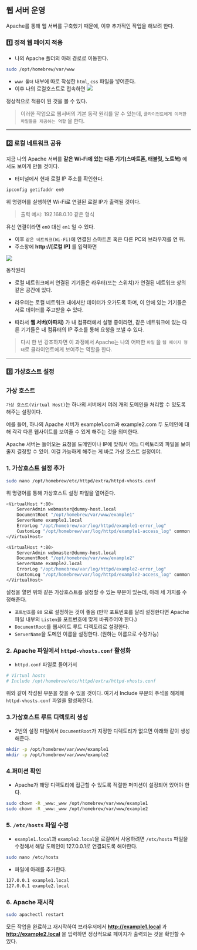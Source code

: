 ## 웹 서버 운영
Apache를 통해 웹 서버를 구축했기 때문에, 이후 추가적인 작업을 해보려 한다.

### 1️⃣ 정적 웹 페이지 적용

- 나의 Apache 폴더의 아래 경로로 이동한다.
```bash
sudo /opt/homebrew/var/www   
```
- `www 폴더` 내부에 따로 작성한 `html`, `css` 파일을 넣어준다. 
- 이후 나의 로컬호스트로 접속하면
![](https://velog.velcdn.com/images/ghkdehs/post/86098070-a5f3-4b8b-a08b-8da2ad83cf64/image.png)

정상적으로 적용이 된 것을 볼 수 있다.

> 이러한 작업으로 웹서버의 기본 동작 원리를 알 수 있는데, `클라이언트에게 이러한 파일들을 제공하는 역할` 을 한다.

---

### 2️⃣ 로컬 네트워크 공유
지금 나의 Apache 서버를 **같은 Wi-Fi에 있는 다른 기기(스마트폰, 태블릿, 노트북)** 에서도 보이게 만들 것이다.

- 터미널에서 현재 로컬 IP 주소를 확인한다.
```bash
ipconfig getifaddr en0
```
위 명령어를 실행하면  Wi-Fi로 연결된 로컬 IP가 출력될 것이다.

> 출력 예시: 192.168.0.10 같은 형식

 유선 연결이라면 `en0` 대신 `en1` 일 수 있다.

- 이후 `같은 네트워크(Wi-Fi)`에 연결된 스마트폰 혹은 다른 PC의 브라우저를 연 뒤.
- 주소창에 **http://[로컬 IP]** 를 입력하면

![](https://velog.velcdn.com/images/ghkdehs/post/1d5f8a12-0366-41c0-9be9-0afdc924009d/image.png)

동작원리
- 로컬 네트워크에서 연결된 기기들은 라우터(또는 스위치)가 연결된 네트워크 상의 같은 공간에 있다.

- 라우터는 로컬 네트워크 내에서만 데이터가 오가도록 하며, 이 안에 있는 기기들은 서로 데이터를 주고받을 수 있다.
  
- 따라서 **웹 서버(아파치)** 가 내 컴퓨터에서 실행 중이라면, 같은 네트워크에 있는 다른 기기들은 내 컴퓨터의 IP 주소를 통해 요청을 보낼 수 있다.

> 다시 한 번 강조하자면 이 과정에서 Apache는 나의 어떠한 `파일` 을 `웹 페이지 형태`로 클라이언트에게 보여주는 역할을 한다. 

---

### 3️⃣ 가상호스트 설정

### 가상 호스트
`가상 호스트(Virtual Host)`는 하나의 서버에서 여러 개의 도메인을 처리할 수 있도록 해주는 설정이다. 

예를 들어, 하나의 Apache 서버가 example1.com과 example2.com 두 도메인에 대해 각각 다른 웹사이트를 보여줄 수 있게 해주는 것을 의미한다.

Apache 서버는 들어오는 요청을 도메인이나 IP에 맞춰서 어느 디렉토리의 파일을 보여줄지 결정할 수 있어. 이걸 가능하게 해주는 게 바로 가상 호스트 설정이야.

### 1. 가상호스트 설정 추가
```bash
sudo nano /opt/homebrew/etc/httpd/extra/httpd-vhosts.conf   
```
위 명령어를 통해 가상호스트 설정 파일을 열어준다.

```bash
<VirtualHost *:80>
    ServerAdmin webmaster@dummy-host.local
    DocumentRoot "/opt/homebrew/var/www/example1"
    ServerName example1.local
    ErrorLog "/opt/homebrew/var/log/httpd/example1-error_log"
    CustomLog "/opt/homebrew/var/log/httpd/example1-access_log" common
</VirtualHost>

<VirtualHost *:80>
    ServerAdmin webmaster@dummy-host.local
    DocumentRoot "/opt/homebrew/var/www/example2"
    ServerName example2.local
    ErrorLog "/opt/homebrew/var/log/httpd/example2-error_log"
    CustomLog "/opt/homebrew/var/log/httpd/example2-access_log" common
</VirtualHost>
```

설정을 열면 위와 같은 가상호스트를 설정할 수 있는 부분이 있는데, 아래 세 가지를 수정해준다.
- `포트번호`를 `80` 으로 설정하는 것이 좋음 (만약 포트번호를 달리 설정한다면 Apache 파일 내부의 `Listen`을 포트번호에 맞게 바꿔주어야 한다.)
- `DocumentRoot`를 웹사이트 루트 디렉토리로 설정한다.
- `ServerName`을 도메인 이름을 설정한다. (원하는 이름으로 수정가능)
  
### 2. Apache 파일에서 `httpd-vhosts.conf` 활성화
- `httpd.conf` 파일로 들어가서

```bash
# Virtual hosts
# Include /opt/homebrew/etc/httpd/extra/httpd-vhosts.conf
```
위와 같이 작성된 부분을 찾을 수 있을 것이다. 여기서 Include 부분의 주석을 해제해 `httpd-vhosts.conf` 파일을 활성화한다.

### 3.가상호스트 루트 디렉토리 생성
- 2번의 설정 파일에서 `DocumentRoot`가 지정한 디렉토리가 없으면 아래와 같이 생성해준다.

```bash
mkdir -p /opt/homebrew/var/www/example1
mkdir -p /opt/homebrew/var/www/example2
```
### 4.퍼미션 확인
- Apache가 해당 디렉토리에 접근할 수 있도록 적절한 퍼미션이 설정되어 있어야 한다.
```bash
sudo chown -R _www:_www /opt/homebrew/var/www/example1
sudo chown -R _www:_www /opt/homebrew/var/www/example2
```

### 5. `/etc/hosts` 파일 수정
- `example1.local`과 `example2.local`을 로컬에서 사용하려면 `/etc/hosts` 파일을 수정해서 해당 도메인이 127.0.0.1로 연결되도록 해야한다.

```bash
sudo nano /etc/hosts
```
- 파일에 아래를 추가한다.
```bash
127.0.0.1 example1.local
127.0.0.1 example2.local
```

### 6. Apache 재시작
```bash
sudo apachectl restart
```
모든 작업을 완료하고 재시작하여 브라우저에서 **http://example1.local** 과 **http://example2.local** 을 입력하면 정상적으로 페이지가 출력되는 것을 확인할 수 있다.